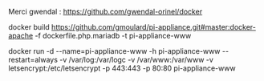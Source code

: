 

Merci gwendal : https://github.com/gwendal-orinel/docker



docker build https://github.com/gmoulard/pi-appliance.git#master:docker-apache -f dockerfile.php.mariadb -t pi-appliance-www

docker run -d --name=pi-appliance-www -h pi-appliance-www --restart=always -v /var/log:/var/logc -v /var/www:/var/www -v  letsencrypt:/etc/letsencrypt -p 443:443 -p 80:80  pi-appliance-www

